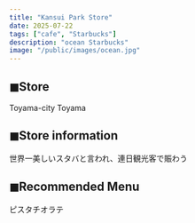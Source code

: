 ```yaml
---
title: "Kansui Park Store"
date: 2025-07-22
tags: ["cafe", "Starbucks"]
description: "ocean Starbucks"
image: "/public/images/ocean.jpg"
---
```


## ◼︎Store

Toyama-city Toyama

## ◼︎Store information

世界一美しいスタバと言われ、連日観光客で賑わう

## ◼︎Recommended Menu

ピスタチオラテ

